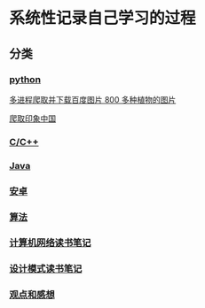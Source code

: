 ﻿# 系统性记录自己学习的过程
## 分类
### [python](../python/)

  [多进程爬取并下载百度图片 800 多种植物的图片](../python/plants_pic/python-多线程爬取百度图片.md)

  [爬取印象中国](../python/)

### [C/C++](../CPP/)

### [Java](../java/)

### [安卓](../android/)

### [算法](../Algorithms)

### [计算机网络读书笔记](../ComputerNetworking/)

### [设计模式读书笔记](../DesignPatter/)

### [观点和感想](../thinking/)